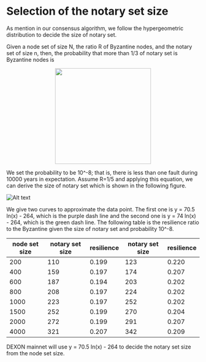 # Selection of the notary set size

As mention in our consensus algorithm, we follow the hypergeometric distribution to decide the size of notary set.

Given a node set of size N, the ratio R of Byzantine nodes, and the notary set of size n, then, the probability that more than 1/3 of notary set is Byzantine nodes is

<p align="center">
  <img src="https://imgur.com/wszheq8.png" width="250">
</p>

We set the probability to be 10^-8; that is, there is less than one fault during 10000 years in expectation.
Assume R=1/5 and applying this equation, we can derive the size of notary set which is shown in the following figure.

![Alt text](https://docs.google.com/spreadsheets/d/e/2PACX-1vREyLJEd7CpHNUG3O-uDWQFbiNidL7j5QtoQtvAKw4cNA3KC9Vs7Za0DfkKcU9L_kafIYBWkO7adouO/pubchart?oid=1623853170&format=image)


We give two curves to approximate the data point.
The first one is y = 70.5 ln(x) - 264, which is the purple dash line and the second one is y = 74 ln(x) - 264, which is the green dash line.
The following table is the resilience ratio to the Byzantine given the size of notary set and probability 10^-8.



| node set size | notary set size | resilience | notary set size | resilience |
| -------- | -------- | -------- | --- | --- |
| 200 | 110 | 0.199 | 123 | 0.220 |
| 400 | 159 | 0.197 | 174 | 0.207 |
| 600 | 187 | 0.194 | 203 | 0.202 |
| 800 | 208 | 0.197 | 224 | 0.202 |
| 1000 | 223 | 0.197 | 252 | 0.202 |
| 1500 | 252 | 0.199 | 270 | 0.204 |
| 2000 | 272 | 0.199 | 291 | 0.207 |
| 4000 | 321 | 0.207 | 342 | 0.209 |


DEXON mainnet will use y = 70.5 ln(x) - 264 to decide the notary set size from the node set size.